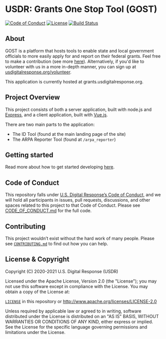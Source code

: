 # USDR: Grants One Stop Tool (GOST)

[![Code of Conduct](https://img.shields.io/badge/%E2%9D%A4-code%20of%20conduct-blue.svg?style=flat)](./CODE_OF_CONDUCT.md)
[![License](https://img.shields.io/badge/license-Apache%202.0-blue.svg)](./LICENSE)
[![Build Status](https://github.com/usdigitalresponse/usdr-gost/actions/workflows/ci.yaml/badge.svg)](https://github.com/usdigitalresponse/usdr-gost/actions/workflows/ci.yaml)

## About

GOST is a platform that hosts tools to enable state and local government officials to more easily apply for and report on their federal grants. Feel free to make a contribution (see more [here](CONTRIBUTING.md)). Alternatively, if you'd like to volunteer with us in a more in-depth manner, you can sign up at [usdigitalresponse.org/volunteer](https://www.usdigitalresponse.org/volunteer).

This application is currently hosted at grants.usdigitalresponse.org.

## Project Overview

This project consists of both a server application, built with node.js and [Express](https://expressjs.com/), and a client application, built with [Vue.js](https://vuejs.org/).

There are two main parts to the application:

- The ID Tool (found at the main landing page of the site)
- The ARPA Reporter Tool (found at `/arpa_reporter`)

## Getting started

Read more about how to get started developing [here](./docs/getting-started.md).

## Code of Conduct

This repository falls under [U.S. Digital Response’s Code of Conduct](./CODE_OF_CONDUCT.md), and we will hold all participants in issues, pull requests, discussions, and other spaces related to this project to that Code of Conduct. Please see [CODE_OF_CONDUCT.md](./CODE_OF_CONDUCT.md) for the full code.

## Contributing

This project wouldn’t exist without the hard work of many people. Please see [`CONTRIBUTING.md`](./CONTRIBUTING.md) to find out how you can help.

## License & Copyright

Copyright (C) 2020-2021 U.S. Digital Response (USDR)

Licensed under the Apache License, Version 2.0 (the "License"); you may not use this software except in compliance with the License. You may obtain a copy of the License at:

[`LICENSE`](./LICENSE) in this repository or <http://www.apache.org/licenses/LICENSE-2.0>

Unless required by applicable law or agreed to in writing, software distributed under the License is distributed on an "AS IS" BASIS, WITHOUT WARRANTIES OR CONDITIONS OF ANY KIND, either express or implied. See the License for the specific language governing permissions and limitations under the License.
